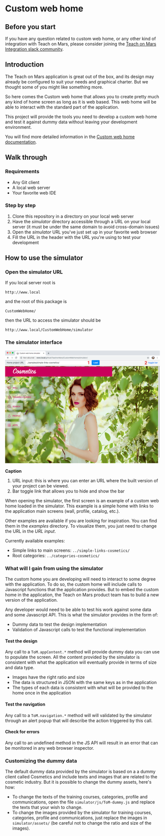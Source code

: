 # Custom web home
## Before you start
If you have any question related to custom web home, or any other kind of integration with Teach on Mars, please consider joining the [Teach on Mars Integration slack community](https://join.slack.com/t/integration-on-mars/shared_invite/enQtNTc1NTQxODA3NTcwLTNiM2E3N2FhYjkzY2VjMmExYjRhOTkyNDhhZjNmNzQ5MzRiMzkwYzU5OWY3NjgxNmI3OWNlNjcyYjg1YWRjZmI).

## Introduction
The Teach on Mars application is great out of the box, and its design may already be configured to suit your needs and graphical charter. But we thought some of you might like something more.

So here comes the Custom web home that allows you to create pretty much any kind of home screen as long as it is web based. This web home will be able to interact with the standard part of the application.

This project will provide the tools you need to develop a custom web home and test it against dummy data without leaving your development environment.

You will find more detailed information in the [Custom web home documentation](https://github.com/TeachonMars/CustomWebHome/raw/master/doc/ToM%20Custom%20Web%20Home%20v19.1.pdf).

## Walk through
### Requirements
* Any Git client
* A local web server
* Your favorite web IDE

### Step by step
1. Clone this repository in a directory on your local web server
2. Have the _simulator_ directory accessible through a URL on your local server (it must be under the same domain to avoid cross-domain issues)
3. Open the _simulator_ URL you've just set up in your favorite web browser
4. Fill the URL in the header with the URL you're using to test your development


## How to use the simulator ##
### Open the simulator URL

If you local server root is

    http://www.local

and the root of this package is

    CustomWebHome/

then the URL to access the simulator should be

    http://www.local/CustomWebHome/simulator

### The simulator interface

![The home web home simulator interface](https://raw.githubusercontent.com/TeachonMars/CustomWebHome/master/doc/simulator-1.png "The home web home simulator interface")

**Caption**
1. URL input: this is where you can enter an URL where the built version of your project can be viewed.
2. Bar toggle link that allows you to hide and show the bar

When opening the simulator, the first screen is an example of a custom web home loaded in the simulator. This example is a simple home with links to the application main screens (wall, profile, catalog, etc.).

Other examples are available if you are looking for inspiration. You can find them in the _examples_ directory. To visualize them, you just need to change the URL in the _URL input_.

Currently available examples:
* Simple links to main screens: `../simple-links-cosmetics/`
* Root categories: `../categories-cosmetics/`

### What will I gain from using the simulator

The custom home you are developing will need to interact to some degree with the application. To do so, the custom home will include calls to Javascript functions that the application provides. But to embed the custom home in the application, the Teach on Mars product team has to build a new version of the application.

Any developer would need to be able to test his work against some data and some Javascript API. This is what the simulator provides in the form of:
* Dummy data to test the design implementation
* Validation of Javascript calls to test the functional implementation

#### Test the design

Any call to a `ToM.appContent.*` method will provide dummy data you can use to populate the screen. All the content provided by the simulator is consistent with what the application will eventually provide in terms of size and data type.
* Images have the right ratio and size
* The data is structured in JSON with the same keys as in the application
* The types of each data is consistent with what will be provided to the home once in the application

#### Test the navigation

Any call to a `ToM.navigation.*` method will will validated by the simulator through an alert popup that will describe the action triggered by this call.

#### Check for errors

Any call to an undefined method in the JS API will result in an error that can be monitored in any web browser inspector.

### Customizing the dummy data

The default dummy data provided by the simulator is based on a a dummy client called Cosmetics and include texts and images that are related to the cosmetic industry. But it is possible to change the dummy assets, here's how:

* To change the texts of the training courses, categories, profile and communications, open the file `simulator/js/ToM-dummy.js` and replace the texts that your wish to change.
* To change the images provided by the simulator for training courses, categories, profile and communications, just replace the images in `simulator/assets/` (be careful not to change the ratio and size of the images).




